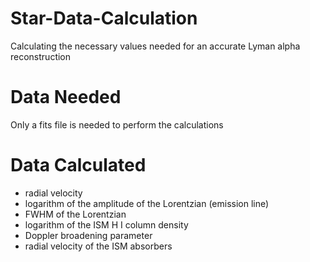 # Star-Data-Calculation
Calculating the necessary values needed for an accurate Lyman alpha reconstruction

# Data Needed
Only a fits file is needed to perform the calculations

# Data Calculated
- radial velocity
- logarithm of the amplitude of the Lorentzian (emission line)
- FWHM of the Lorentzian
- logarithm of the ISM H I column density
- Doppler broadening parameter
- radial velocity of the ISM absorbers
 
